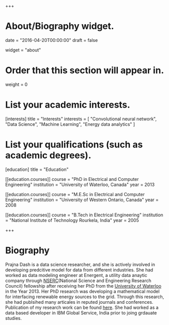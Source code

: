 +++
# About/Biography widget.

date = "2016-04-20T00:00:00"
draft = false

widget = "about"

# Order that this section will appear in.
weight = 0

# List your academic interests.
[interests]
  title = "Interests"
  interests = [
    "Convolutional neural network",
    "Data Science",
    "Machine Learning",
    "Energy data analytics"
  ]

# List your qualifications (such as academic degrees).
[education]
  title = "Education"

[[education.courses]]
  course = "PhD in Electrical and Computer Engineering"
  institution = "University of Waterloo, Canada"
  year = 2013

[[education.courses]]
  course = "M.E.Sc in Electrical and Computer Engineering"
  institution = "University of Western Ontario, Canada"
  year = 2008

[[education.courses]]
  course = "B.Tech in Electrical Engineering"
  institution = "National Institute of Technology Rourkela, India"
  year = 2005
 
+++

# Biography
Prajna Dash is a data science researcher, and she is actively involved in developing predcitive model for data from different industries. She had worked as data modeling engineer at Energent, 
a utility data anaytic company through [NSERC](http://www.nserc-crsng.gc.ca/index_eng.asp)(National Science and Engineering Research Council) fellowship after receiving her PhD from the [University of Waterloo](https://uwaterloo.ca/) in the Year 2013. Her PhD 
research was developing a mathematical model for interfacing renewable energy sources to the grid. Through this research, she had publsihed many articales in reputed journals and conferences. 
Publication of my research work can be found [here](https://scholar.google.com/citations?user=Iq-HQMsAAAAJ&hl=en). She had worked as a data based developer in IBM Global Service, India prior to joing grdauate studies. 
